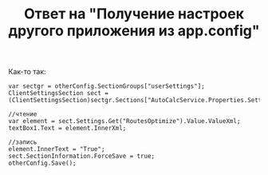 ﻿---
title: "Ответ на \"Получение настроек другого приложения из app.config\""
se.owner.user_id: 240512
se.owner.display_name: "MSDN.WhiteKnight"
se.owner.link: "https://ru.stackoverflow.com/users/240512/msdn-whiteknight"
se.answer_id: 903367
se.question_id: 902883
se.post_type: answer
se.score: 1
se.is_accepted: True
---
<p>Как-то так:</p>

<pre><code>var sectgr = otherConfig.SectionGroups["userSettings"];
ClientSettingsSection sect = (ClientSettingsSection)sectgr.Sections["AutoCalcService.Properties.Settings"];

//чтение
var element = sect.Settings.Get("RoutesOptimize").Value.ValueXml;            
textBox1.Text = element.InnerXml;

//запись
element.InnerText = "True";
sect.SectionInformation.ForceSave = true;
otherConfig.Save();
</code></pre>
